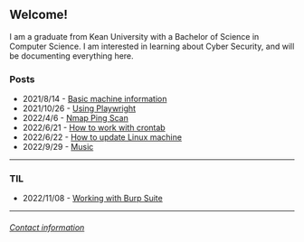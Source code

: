 ## Welcome\!

I am a graduate from Kean University with a Bachelor of Science in Computer Science. I am interested in learning about Cyber Security, and will be documenting everything here.

### **Posts**

- 2021/8/14 - [Basic machine information](/blog_posts/machine_info.md)
- 2021/10/26 - [Using Playwright](/blog_posts/using_playwright.md)
- 2022/4/6 - [Nmap Ping Scan](/blog_posts/nmap_ping_scan.md)
- 2022/6/21 - [How to work with crontab](/blog_posts/cron_jobs.md)
- 2022/6/22 - [How to update Linux machine](/blog_posts/pc_maintenance.md)
- 2022/9/29 - [Music](/blog_posts/music_lists/musicLists.md)


---
 
### **TIL**

- 2022/11/08 - [Working with Burp Suite](/posts/TIL/working_with_burp_suite.md) 

---

###### [Contact information](contact.md)